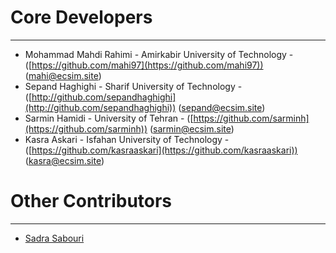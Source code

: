 # Core Developers #

----------
- Mohammad Mahdi Rahimi - Amirkabir University of Technology - ([https://github.com/mahi97](https://github.com/mahi97)) ([mahi@ecsim.site](mailto:mahi@ecsim.site))
- Sepand Haghighi - Sharif University of Technology - ([http://github.com/sepandhaghighi](http://github.com/sepandhaghighi)) ([sepand@ecsim.site](mailto:sepand@ecsim.site))
- Sarmin Hamidi - University of Tehran - ([https://github.com/sarminh](https://github.com/sarminh)) ([sarmin@ecsim.site](mailto:sarmin@ecsim.site))
- Kasra Askari - Isfahan University of Technology - ([https://github.com/kasraaskari](https://github.com/kasraaskari)) ([kasra@ecsim.site](mailto:kasra@ecsim.site))


# Other Contributors #

----------
- [Sadra Sabouri](https://github.com/sadrasabouri)
